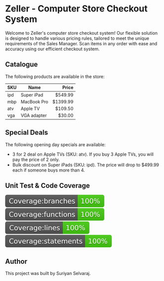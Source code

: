 # Zeller - Computer Store Checkout System

Welcome to Zeller's computer store checkout system! Our flexible solution is designed to handle various pricing rules, tailored to meet the unique requirements of the Sales Manager. Scan items in any order with ease and accuracy using our efficient checkout system.

## Catalogue

The following products are available in the store:

| SKU | Name          | Price     |
| --- | -------------| ---------:|
| ipd | Super iPad   | $549.99   |
| mbp | MacBook Pro  | $1399.99  |
| atv | Apple TV     | $109.50   |
| vga | VGA adapter  | $30.00    |

## Special Deals

The following opening day specials are available:

- 3 for 2 deal on Apple TVs (SKU: atv). If you buy 3 Apple TVs, you will pay the price of 2 only.
- Bulk discount on Super iPads (SKU: ipd). The price will drop to $499.99 each if someone buys more than 4.

## Unit Test & Code Coverage

![Branches](./coverage/badge-branches.svg)
![Functions](./coverage/badge-functions.svg)
![Lines](./coverage/badge-lines.svg)
![Statements](./coverage/badge-statements.svg)

## Author

This project was built by Suriyan Selvaraj.